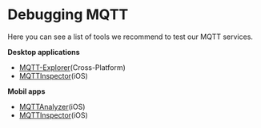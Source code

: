 # Debugging MQTT

Here you can see a list of tools we recommend to test our MQTT services.

**Desktop applications**

- [MQTT-Explorer](https://github.com/thomasnordquist/MQTT-Explorer)(Cross-Platform)
- [MQTTInspector](https://github.com/ckrey/MQTTInspector)(iOS)

**Mobil apps**

- [MQTTAnalyzer](https://github.com/philipparndt/mqtt-analyzer)(iOS)
- [MQTTInspector](https://github.com/ckrey/MQTTInspector)(iOS)
